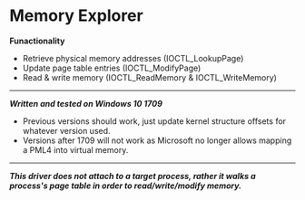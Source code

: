 # Memory Explorer
<b>Funactionality</b>
- Retrieve physical memory addresses  (IOCTL_LookupPage)
- Update page table entries           (IOCTL_ModifyPage)
- Read & write memory                 (IOCTL_ReadMemory & IOCTL_WriteMemory)
---------------------------
***Written and tested on Windows 10 1709***
- Previous versions should work, just update kernel structure offsets for whatever version used.
- Versions after 1709 will not work as Microsoft no longer allows mapping a PML4 into virtual memory.
---------------------------
***This driver does not attach to a target process, rather it walks a process's page table in order to read/write/modify memory.***
